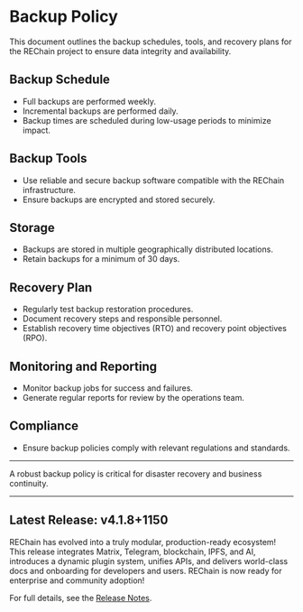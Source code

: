 # Backup Policy

This document outlines the backup schedules, tools, and recovery plans for the REChain project to ensure data integrity and availability.

## Backup Schedule

- Full backups are performed weekly.
- Incremental backups are performed daily.
- Backup times are scheduled during low-usage periods to minimize impact.

## Backup Tools

- Use reliable and secure backup software compatible with the REChain infrastructure.
- Ensure backups are encrypted and stored securely.

## Storage

- Backups are stored in multiple geographically distributed locations.
- Retain backups for a minimum of 30 days.

## Recovery Plan

- Regularly test backup restoration procedures.
- Document recovery steps and responsible personnel.
- Establish recovery time objectives (RTO) and recovery point objectives (RPO).

## Monitoring and Reporting

- Monitor backup jobs for success and failures.
- Generate regular reports for review by the operations team.

## Compliance

- Ensure backup policies comply with relevant regulations and standards.

---

A robust backup policy is critical for disaster recovery and business continuity.

---

## Latest Release: v4.1.8+1150

REChain has evolved into a truly modular, production-ready ecosystem! This release integrates Matrix, Telegram, blockchain, IPFS, and AI, introduces a dynamic plugin system, unifies APIs, and delivers world-class docs and onboarding for developers and users. REChain is now ready for enterprise and community adoption!

For full details, see the [Release Notes](RELEASE_NOTES.md).

